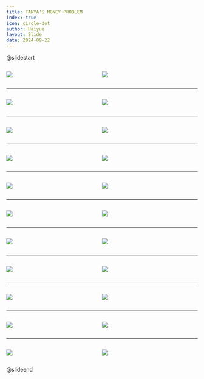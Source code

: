 ```yaml
---
title: TANYA'S MONEY PROBLEM
index: true
icon: circle-dot
author: Haiyue
layout: Slide
date: 2024-09-22
---
```

 
@slidestart

<div style="display:flex">
<div style="flex:1">

![](https://raw.githubusercontent.com/yclord/reading/refs/heads/master/english/Level-U/TANYA'S%20MONEY%20PROBLEM/001.webp)
</div>
<div style="flex:1">

![](https://raw.githubusercontent.com/yclord/reading/refs/heads/master/english/Level-U/TANYA'S%20MONEY%20PROBLEM/002.webp)
</div>
</div>

---

<div style="display:flex">
<div style="flex:1">

![](https://raw.githubusercontent.com/yclord/reading/refs/heads/master/english/Level-U/TANYA'S%20MONEY%20PROBLEM/003.webp)
</div>
<div style="flex:1">

![](https://raw.githubusercontent.com/yclord/reading/refs/heads/master/english/Level-U/TANYA'S%20MONEY%20PROBLEM/004.webp)
</div>
</div>

---

<div style="display:flex">
<div style="flex:1">

![](https://raw.githubusercontent.com/yclord/reading/refs/heads/master/english/Level-U/TANYA'S%20MONEY%20PROBLEM/005.webp)
</div>
<div style="flex:1">

![](https://raw.githubusercontent.com/yclord/reading/refs/heads/master/english/Level-U/TANYA'S%20MONEY%20PROBLEM/006.webp)
</div>
</div>

---

<div style="display:flex">
<div style="flex:1">

![](https://raw.githubusercontent.com/yclord/reading/refs/heads/master/english/Level-U/TANYA'S%20MONEY%20PROBLEM/007.webp)
</div>
<div style="flex:1">

![](https://raw.githubusercontent.com/yclord/reading/refs/heads/master/english/Level-U/TANYA'S%20MONEY%20PROBLEM/008.webp)
</div>
</div>

---

<div style="display:flex">
<div style="flex:1">

![](https://raw.githubusercontent.com/yclord/reading/refs/heads/master/english/Level-U/TANYA'S%20MONEY%20PROBLEM/009.webp)
</div>
<div style="flex:1">

![](https://raw.githubusercontent.com/yclord/reading/refs/heads/master/english/Level-U/TANYA'S%20MONEY%20PROBLEM/010.webp)
</div>
</div>

---

<div style="display:flex">
<div style="flex:1">

![](https://raw.githubusercontent.com/yclord/reading/refs/heads/master/english/Level-U/TANYA'S%20MONEY%20PROBLEM/011.webp)
</div>
<div style="flex:1">

![](https://raw.githubusercontent.com/yclord/reading/refs/heads/master/english/Level-U/TANYA'S%20MONEY%20PROBLEM/012.webp)
</div>
</div>

---

<div style="display:flex">
<div style="flex:1">

![](https://raw.githubusercontent.com/yclord/reading/refs/heads/master/english/Level-U/TANYA'S%20MONEY%20PROBLEM/013.webp)
</div>
<div style="flex:1">

![](https://raw.githubusercontent.com/yclord/reading/refs/heads/master/english/Level-U/TANYA'S%20MONEY%20PROBLEM/014.webp)
</div>
</div>

---

<div style="display:flex">
<div style="flex:1">

![](https://raw.githubusercontent.com/yclord/reading/refs/heads/master/english/Level-U/TANYA'S%20MONEY%20PROBLEM/015.webp)
</div>
<div style="flex:1">

![](https://raw.githubusercontent.com/yclord/reading/refs/heads/master/english/Level-U/TANYA'S%20MONEY%20PROBLEM/016.webp)
</div>
</div>

---

<div style="display:flex">
<div style="flex:1">

![](https://raw.githubusercontent.com/yclord/reading/refs/heads/master/english/Level-U/TANYA'S%20MONEY%20PROBLEM/017.webp)
</div>
<div style="flex:1">

![](https://raw.githubusercontent.com/yclord/reading/refs/heads/master/english/Level-U/TANYA'S%20MONEY%20PROBLEM/018.webp)
</div>
</div>

---

<div style="display:flex">
<div style="flex:1">

![](https://raw.githubusercontent.com/yclord/reading/refs/heads/master/english/Level-U/TANYA'S%20MONEY%20PROBLEM/019.webp)
</div>
<div style="flex:1">

![](https://raw.githubusercontent.com/yclord/reading/refs/heads/master/english/Level-U/TANYA'S%20MONEY%20PROBLEM/020.webp)
</div>
</div>

---

<div style="display:flex">
<div style="flex:1">

![](https://raw.githubusercontent.com/yclord/reading/refs/heads/master/english/Level-U/TANYA'S%20MONEY%20PROBLEM/021.webp)
</div>
<div style="flex:1">

![](https://raw.githubusercontent.com/yclord/reading/refs/heads/master/english/Level-U/TANYA'S%20MONEY%20PROBLEM/022.webp)
</div>
</div>

@slideend